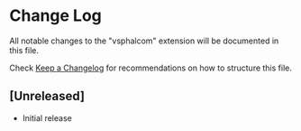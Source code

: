 # Change Log

All notable changes to the "vsphalcom" extension will be documented in this file.

Check [Keep a Changelog](http://keepachangelog.com/) for recommendations on how to structure this file.

## [Unreleased]

- Initial release